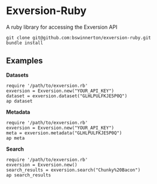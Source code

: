 Exversion-Ruby
========

A ruby library for accessing the Exversion API

```
git clone git@github.com:bswinnerton/exversion-ruby.git
bundle install
```

Examples
--------

**Datasets**

```
require '/path/to/exversion.rb'
exversion = Exversion.new("YOUR_API_KEY")
dataset = exversion.dataset("GLHLPULFKJE5P0Q")
ap dataset
```

**Metadata**

```
require '/path/to/exversion.rb'
exversion = Exversion.new("YOUR_API_KEY")
meta = exversion.metadata("GLHLPULFKJE5P0Q")
ap meta
```

**Search**

```
require '/path/to/exversion.rb'
exversion = Exversion.new()
search_results = exversion.search("Chunky%20Bacon")
ap search_results
```
